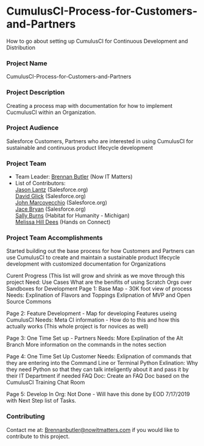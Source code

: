 # CumulusCI-Process-for-Customers-and-Partners
How to go about setting up CumulusCI for Continuous Development and Distribution

### Project Name
CumulusCI-Process-for-Customers-and-Partners

### Project Description
Creating a process map with documentation for how to implement CucmulusCI within an Organization.

### Project Audience
Salesforce Customers, Partners who are interested in using CumulusCI for sustainable and continuous product lifecycle development

### Project Team

* Team Leader:
      [Brennan Butler](https://github.com/brennanbutlerRAD) (Now IT Matters)
* List of Contributors: <br>
[Jason Lantz](https://github.com/jlantz) (Salesforce.org)<br>
[David Glick](https://github.com/davisagli)
(Salesforce.org)<br>
[John Marcovecchio](https://github.com/johnmarco) (Salesforce.org)<br>
[Jace Bryan](https://github.com/jacebryan) (Salesforce.org)<br>
[Sally Burns](https://github.com/sallyb) (Habitat for Humanity - Michigan)<br>
[Melissa Hill Dees](https://github.com/melissahilldees) (Hands on Connect)

### Project Team Accomplishments
Started building out the base process for how Customers and Partners can use CumulusCI to create and maintain a sustainable product lifecycle development with customized documentation for Organizations 

Curent Progress (This list will grow and shrink as we move through this project
Need: Use Cases
      What are the benifits of using Scratch Orgs over Sandboxes for Development
Page 1: Base Map - 30K foot view of process
      Needs: Explination of Flavors and Toppings
             Exlipnation of MVP and Open Source Commons
      
Page 2: Feature Development - Map for developing Features useing CumulusCI
      Needs: Meta CI information - How do to this and how this actually works (This whole project is for novices as well)

Page 3: One Time Set up - Partners
      Needs: More Explination of the Alt Branch
             More information on the commands in the notes section
             
Page 4: One Time Set Up Customer
      Needs: Exlipnation of commands that they are entering into the Command Line or Terminal
             Python Exlination: Why they need Python so that they can talk inteligently about it and pass it by their IT Department if                      needed
             FAQ Doc: Create an FAQ Doc based on the CumulusCI Training Chat Room
             
Page 5: Develop In Org: Not Done - Will have this done by EOD 7/17/2019 with Next Step list of Tasks.
             
      


### Contributing
Contact me at: Brennanbutler@nowitmatters.com if you would like to contribute to this project. 
